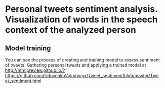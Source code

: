 # Personal tweets sentiment analysis. Visualization of words in the speech context of the analyzed person

## Model training
You can see the process of creating and training model to assess sentiment of tweets. Gathering personal tweets and applying a trained model at <br>
http://htmlpreview.github.io/?https://github.com/UdovenkoVolodymyr/Tweet_sentiment/blob/master/Tweet_sentiment.html
